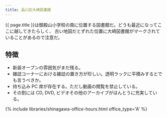 ```yaml
---
title: 品川区大崎図書館
---
```


{{ page.title }}は御殿山小学校の南に位置する図書館だ。どうも最近になってここに越してきたらしく、
古い地図だとずれた位置に大崎図書館がマークされていることがあるので注意だ。

## 特徴

* 新装オープンの雰囲気がまだ残る。
* 雑誌コーナーにおける雑誌の置き方が珍しい。透明ラックに平積みするとでも言うべきか。
* 持ち込み PC 席が存在する。ただし動画の閲覧を禁止している。
* その割には CD, DVD, ビデオその他のアーカイブがほんとうに充実している。

{% include libraries/shinagawa-office-hours.html office_type='A' %}
